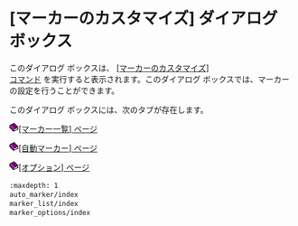 # \[マーカーのカスタマイズ\] ダイアログ ボックス

このダイアログ ボックスは、 [\[マーカーのカスタマイズ\]\
コマンド](../../cmd/tools/customize_markers) を実行すると表示されます。このダイアログ
ボックスでは、マーカーの設定を行うことができます。

このダイアログ ボックスには、次のタブが存在します。

![](../../images/b.gif)[\[マーカー一覧\] ページ](marker_list/index)

![](../../images/b.gif)[\[自動マーカー\] ページ](auto_marker/index)

![](../../images/b.gif)[\[オプション\] ページ](marker_options/index)


```{toctree}
:maxdepth: 1
auto_marker/index
marker_list/index
marker_options/index
```
